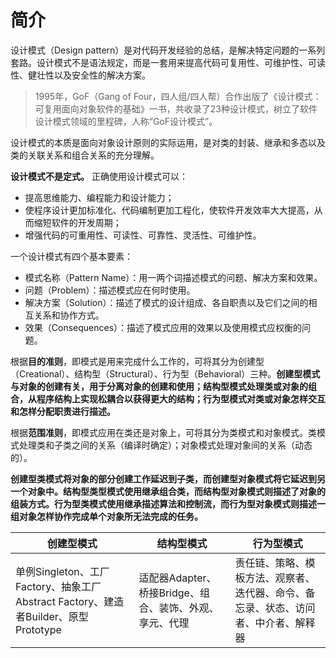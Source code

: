 # 简介

设计模式（Design pattern）是对代码开发经验的总结，是解决特定问题的一系列套路。设计模式不是语法规定，而是一套用来提高代码可复用性、可维护性、可读性、健壮性以及安全性的解决方案。

> 1995年，GoF（Gang of Four，四人组/四人帮）合作出版了《设计模式：可复用面向对象软件的基础》一书，共收录了23种设计模式，树立了软件设计模式领域的里程碑，人称“GoF设计模式”。

设计模式的本质是面向对象设计原则的实际运用，是对类的封装、继承和多态以及类的关联关系和组合关系的充分理解。

**设计模式不是定式。** 正确使用设计模式可以：

- 提高思维能力、编程能力和设计能力；
- 使程序设计更加标准化、代码编制更加工程化，使软件开发效率大大提高，从而缩短软件的开发周期；
- 增强代码的可重用性、可读性、可靠性、灵活性、可维护性。

一个设计模式有四个基本要素：

- 模式名称（Pattern Name）：用一两个词描述模式的问题、解决方案和效果。
- 问题（Problem）：描述模式应在何时使用。
- 解决方案（Solution）：描述了模式的设计组成、各自职责以及它们之间的相互关系和协作方式。
- 效果（Consequences）：描述了模式应用的效果以及使用模式应权衡的问题。

根据**目的准则**，即模式是用来完成什么工作的，可将其分为创建型（Creational）、结构型（Structural）、行为型（Behavioral）三种。**创建型模式与对象的创建有关，用于分离对象的创建和使用；结构型模式处理类或对象的组合，从程序结构上实现松耦合以获得更大的结构；行为型模式对类或对象怎样交互和怎样分配职责进行描述。**

根据**范围准则**，即模式应用在类还是对象上，可将其分为类模式和对象模式。类模式处理类和子类之间的关系（编译时确定）；对象模式处理对象间的关系（动态的）。

**创建型类模式将对象的部分创建工作延迟到子类，而创建型对象模式将它延迟到另一个对象中。结构型类型模式使用继承组合类，而结构型对象模式则描述了对象的组装方式。行为型类模式使用继承描述算法和控制流，而行为型对象模式则描述一组对象怎样协作完成单个对象所无法完成的任务。**

| 创建型模式 | 结构型模式 | 行为型模式 |
| --- | --- | --- |
| 单例Singleton、工厂Factory、抽象工厂Abstract Factory、建造者Builder、原型Prototype | 适配器Adapter、桥接Bridge、组合、装饰、外观、享元、代理 | 责任链、策略、模板方法、观察者、迭代器、命令、备忘录、状态、访问者、中介者、解释器 |